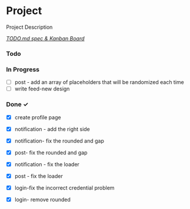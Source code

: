 # Project

Project Description

<em>[TODO.md spec & Kanban Board](https://bit.ly/3fCwKfM)</em>

### Todo


### In Progress

- [ ] post - add an array of placeholders that will be randomized each time  
- [ ] write feed-new design  

### Done ✓

- [x] create profile page  
- [x] notification - add the right side  
- [x] notification- fix the rounded and gap  
- [x] post- fix the rounded and gap  
- [x] notification - fix the loader  
- [x] post - fix the loader  
- [x] login-fix the incorrect credential problem  
- [x] login- remove rounded  

